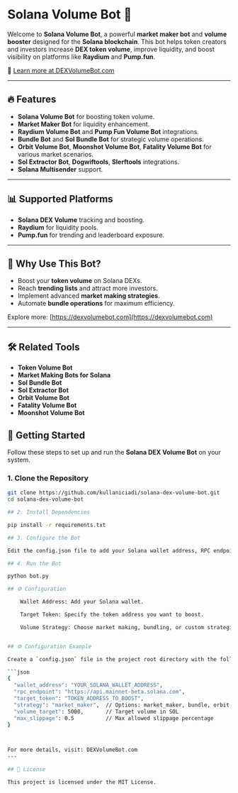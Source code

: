 # Solana Volume Bot 🚀

Welcome to **Solana Volume Bot**, a powerful **market maker bot** and **volume booster** designed for the **Solana blockchain**. This bot helps token creators and investors increase **DEX token volume**, improve liquidity, and boost visibility on platforms like **Raydium** and **Pump.fun**.

🔗 [Learn more at DEXVolumeBot.com](https://dexvolumebot.com/)

---



## 🔥 Features

- **Solana Volume Bot** for boosting token volume.
- **Market Maker Bot** for liquidity enhancement.
- **Raydium Volume Bot** and **Pump Fun Volume Bot** integrations.
- **Bundle Bot** and **Sol Bundle Bot** for strategic volume operations.
- **Orbit Volume Bot**, **Moonshot Volume Bot**, **Fatality Volume Bot** for various market scenarios.
- **Sol Extractor Bot**, **Dogwiftools**, **Slerftools** integrations.
- **Solana Multisender** support.

---

## 📊 Supported Platforms

- **Solana DEX Volume** tracking and boosting.
- **Raydium** for liquidity pools.
- **Pump.fun** for trending and leaderboard exposure.

---

## 🎯 Why Use This Bot?

- Boost your **token volume** on Solana DEXs.
- Reach **trending lists** and attract more investors.
- Implement advanced **market making strategies**.
- Automate **bundle operations** for maximum efficiency.

Explore more: [https://dexvolumebot.com](https://dexvolumebot.com)

---

## 🛠️ Related Tools

- **Token Volume Bot**
- **Market Making Bots for Solana**
- **Sol Bundle Bot**
- **Sol Extractor Bot**
- **Orbit Volume Bot**
- **Fatality Volume Bot**
- **Moonshot Volume Bot**

## 🚀 Getting Started

Follow these steps to set up and run the **Solana DEX Volume Bot** on your system.

### 1. Clone the Repository

```bash
git clone https://github.com/kullaniciadi/solana-dex-volume-bot.git
cd solana-dex-volume-bot

## 2. Install Dependencies

pip install -r requirements.txt

## 3. Configure the Bot

Edit the config.json file to add your Solana wallet address, RPC endpoint, and any bot settings.

## 4. Run the Bot

python bot.py

## ⚙️ Configuration

    Wallet Address: Add your Solana wallet.

    Target Token: Specify the token address you want to boost.

    Volume Strategy: Choose market making, bundling, or custom strategies.


## ⚙️ Configuration Example

Create a `config.json` file in the project root directory with the following content:

```json
{
  "wallet_address": "YOUR_SOLANA_WALLET_ADDRESS",
  "rpc_endpoint": "https://api.mainnet-beta.solana.com",
  "target_token": "TOKEN_ADDRESS_TO_BOOST",
  "strategy": "market_maker",  // Options: market_maker, bundle, orbit, moonshot
  "volume_target": 5000,       // Target volume in SOL
  "max_slippage": 0.5          // Max allowed slippage percentage
}



For more details, visit: DEXVolumeBot.com
---

## 📜 License

This project is licensed under the MIT License.
